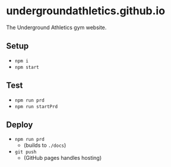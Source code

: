 undergroundathletics.github.io
==============================
The Underground Athletics gym website.

Setup
-----
* `npm i`
* `npm start`

Test
----
* `npm run prd`
* `npm run startPrd`

Deploy
------
* `npm run prd`
    * (builds to `./docs`)
* `git push`
    * (GitHub pages handles hosting)
